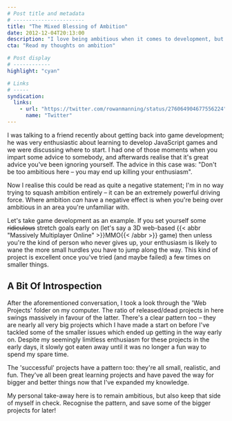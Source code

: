 ```yaml
---
# Post title and metadata
# -----------------------
title: "The Mixed Blessing of Ambition"
date: 2012-12-04T20:13:00
description: "I love being ambitious when it comes to development, but this quality can be a double-edged sword. Ease yourself into the bigger projects."
cta: "Read my thoughts on ambition"

# Post display
# ------------
highlight: "cyan"

# Links
# -----
syndication:
  links:
    - url: "https://twitter.com/rowanmanning/status/276064904677556224"
      name: "Twitter"
---
```



I was talking to a friend recently about getting back into game development; he was very enthusiastic about learning to develop JavaScript games and we were discussing where to start. I had one of those moments when you impart some advice to somebody, and afterwards realise that it's great advice you've been ignoring yourself. The advice in this case was: "Don't be too ambitious here – you may end up killing your enthusiasm".

Now I realise this could be read as quite a negative statement; I'm in no way trying to squash ambition entirely – it can be an extremely powerful driving force. Where ambition *can* have a negative effect is when you're being over ambitious in an area you're unfamiliar with.

Let's take game development as an example. If you set yourself some <del>ridiculous</del> stretch goals early on (let's say a 3D web-based {{< abbr "Massively Multiplayer Online" >}}MMO{{< /abbr >}} game) then unless you're the kind of person who never gives up, your enthusiasm is likely to wane the more small hurdles you have to jump along the way. This kind of project is excellent once you've tried (and maybe failed) a few times on smaller things.


A Bit Of Introspection
----------------------

After the aforementioned conversation, I took a look through the 'Web Projects' folder on my computer. The ratio of released/dead projects in here swings massively in favour of the latter. There's a clear pattern too – they are nearly all very big projects which I have made a start on before I've tackled some of the smaller issues which ended up getting in the way early on. Despite my seemingly limitless enthusiasm for these projects in the early days, it slowly got eaten away until it was no longer a fun way to spend my spare time.

The 'successful' projects have a pattern too: they're all small, realistic, and fun. They've all been great learning projects and have paved the way for bigger and better things now that I've expanded my knowledge.

My personal take-away here is to remain ambitious, but also keep that side of myself in check. Recognise the pattern, and save some of the bigger projects for later!
